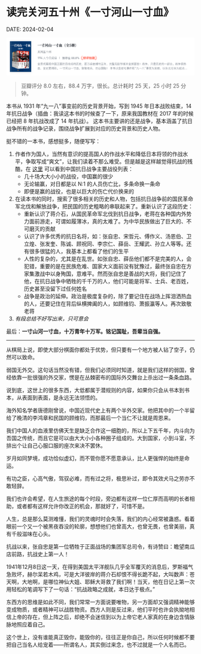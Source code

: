# 读完关河五十州《一寸河山一寸血》

DATE: 2024-02-04

![一寸河山一寸血](imgs/20240516.png)

> 豆瓣评分 8.0 左右，88.4 万字，很长。总计耗时 25 天，25 小时 25 分钟。

本书从 1931 年“九一八”事变前的历史背景开始，写到 1945 年日本战败结束，14 年抗日战争（插曲：我读这本书的时候查了一下，原来我国教材在 2017 年的时候已经把 8 年抗战改成了 14 年抗战）。
这本书主要讲的还是战争，基本涵盖了抗日战争所有的战争记录，围绕战争扩展到对应的历史背景和历史人物。

挺不错的一本书，感想挺多，随便写写：

1. 作者作为国人，当然有意识的提高国人的作战水平和降低日本将领的作战水平，争取写成“爽文”，让我们读着不那么难受。但是越是这样越觉得抗战的残酷，在 [这里](https://zh.wikipedia.org/wiki/%E4%B8%AD%E5%9B%BD%E6%8A%97%E6%97%A5%E6%88%98%E4%BA%89%E4%B8%BB%E8%A6%81%E6%88%98%E5%BD%B9%E5%88%97%E8%A1%A8) 可以看到中国抗日战争主要战役列表：
   - 几十场大大小小的战役，中国赢的很少
   - 无论输赢，对日都是以 N:1 的人员伤亡比，多条命换一条命
   - 即便是赢的战役，也是以巨大的伤亡代价换来的
2. 在读本书的同时，搜索了很多相关的历史和人物，包括抗日战争前的国民革命军北伐和解放战争，把民国的历史粗略的串联起来了。重新认识了这段历史：
   - 重新认识了蒋介石，从国民革命军北伐到抗日战争，老蒋在各种国内外势力面前游走，可谓如履薄冰，真的太难了。为中华民族做出了巨大的、不可磨灭的贡献
   - 认识了许多优秀的抗日名将，如：张自忠、宋哲元、傅作义、汤恩伯、卫立煌、张发奎、陈诚、顾祝同、李宗仁、薛岳、王耀武、孙立人等等。还有很多很猛的人，我基本上都看了他们的生平
   - 人性的复杂的，尤其是在乱世。如张自忠、薛岳他们都不是完美的人，会犯错，重要的是在民族危难、国家大义面前没有犹豫过，最终张自忠在方家集激战中以身殉国，意难平。然而张自忠是善战的大将，我们记住了他，在抗日战争中牺牲的千千万的人，他们可能是将军、士兵、老百姓，历史甚至没留下过任何姓名
   - 战争是政治的延伸。政治是极度复杂的，除了要记住在战场上挥泪洒热血的人，还要记住在背后纵横捭阖的人，如顾维钧、萧振瀛等人。再次致敬老蒋
3. _有段总结不好写出来，只可意会_

最后：**一寸山河一寸血，十万青年十万军。铭记国耻，吾辈当自强。**

-------------------------------------------------------------------------------

从棋局上说，即使大部分棋面你都处于优势，但只要有一个地方被人钻了空子，仍然可以致命。

弱国无外交。这句话当然没有错，但我们必须同时知道，就是我们这样的弱国，曾经依靠一批很强的外交家，愣是在丛棘密布的国际外交舞台上杀出过一条条血路。

说到底，这世上的很多东西，大低都属于潜规则的内容，如果你只会从书本到书本，从表面到表面，是永远无法领悟的。

海外知名学者唐德刚曾说，中国近现代史上有两个半外交家。他把其中的一个半留给了晚清的李鸿章和民国的顾维钧，而那最后一个当仁不让就是周恩来。

我们中国人的血液里仿佛天生是缺乏合作这一细胞的，所以上下五千年，内斗向为吾国之传统，而且它是可以由大大小小各种圈子组成的。大到国家，小到斗室，不排出个让自己心服口服的座次来决不罢休。

岁月如同梦境，成功恰似虚幻，而不管你愿不愿意承认，比人更强悍的始终是命运。

有功之臣，心高气傲，驾驭必难，而有过之将，极思补过，即令其效犬马之劳亦不敢轻辞。

我们也许会希望，在人生旅途的每个时段，旁边都有这样一位仁厚而高明的长者相助，或者都有这样允许你改正的机会，那就好了，可惜不是。

人生，总是那么莫测难懂，我们的灵魂时时会失落，我们的内心经常被蛊惑。看着眼前一个又一个被黑夜吞没的轮廓，想想他们也曾高大，也曾无畏，也曾美丽，真有千般滋味在心头。

抗战以来，张自忠是第一位牺牲于正面战场的集团军总司令，有诗赞曰：瞻望南瓜店前路，抗战史上第一人！

1941年12月8日这一天，在得到美国太平洋舰队几乎全军覆灭的消息后，罗斯福气急败坏，赫尔呆若木鸡，可是大洋彼岸的蒋介石却恨不得长跪不起，大叫数声：苍天啊，大地啊，是哪位神仙大姐、耶稣大哥救了我们啊！当天，他在日记上第一次用轻松的笔调写下了一句话：“抗战政略之成就，本日达于极点。”

东西方的思维是如此不同，我们常常一方面说要唯物，另一方面却又强调精神能够变成物质，或者精神可以战胜物资。西方人则是反过来，他们平时也许会执拗地相信上帝的存在，但上阵之后，却绝不会迷信到以为上帝它老人家真的在身边含情脉脉地照应着自己。

这个世上，没有谁能真正毁你，能毁你的，往往正是你自己，所以任何时候都不要把自己当名人给宠着——所谓名人，其实倒过来念，也不过就是一个人名而已。
